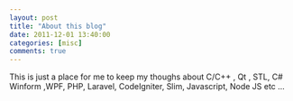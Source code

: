 ```yaml
---
layout: post
title: "About this blog"
date: 2011-12-01 13:40:00
categories: [misc]
comments: true
---
```

This is just a place for me to keep my thoughs about C/C++  , Qt , STL,  C# Winform ,WPF, PHP, Laravel, CodeIgniter, Slim, Javascript, Node JS etc ...
